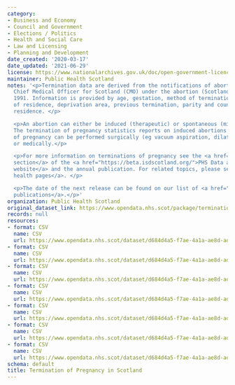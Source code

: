 ```yaml
---
category:
- Business and Economy
- Council and Government
- Elections / Politics
- Health and Social Care
- Law and Licensing
- Planning and Development
date_created: '2020-03-17'
date_updated: '2021-06-29'
license: https://www.nationalarchives.gov.uk/doc/open-government-licence/version/3/
maintainer: Public Health Scotland
notes: '<p>Termination data are derived from the notifications of abortion to the
  Chief Medical Officer for Scotland (CMO) under the abortion (Scotland) regulations
  1991. Information is provided by age, gestation, method of termination, NHS board
  of residence, deprivation area, previous termination, parity and council area of
  residence. </p>

  <p>An abortion can either be induced (therapeutic) or spontaneous (miscarriage).
  The termination of pregnancy statistics reports on induced abortions only. A termination
  of pregnancy can be performed surgically (eg vacuum aspiration, dilation and curettage)
  or medically.</p>

  <p>For more information on terminations of pregnancy see the <a href="https://beta.isdscotland.org/find-publications-and-data/population-health/sexual-health/termination-of-pregnancy-statistics/">terminations
  section</a> of the <a href="https://beta.isdscotland.org/">PHS Data and Intelligence
  website</a> and the annual publication. For related topics, please see the <a href="https://beta.isdscotland.org/find-publications-and-data/population-health/sexual-health/">sexual
  health pages</a>. </p>

  <p>The date of the next release can be found on our list of <a href="https://publichealthscotland.scot/publications/forthcoming-publications/">forthcoming
  publications</a>.</p>'
organization: Public Health Scotland
original_dataset_link: https://www.opendata.nhs.scot/package/termination-of-pregnancy-in-scotland
records: null
resources:
- format: CSV
  name: CSV
  url: https://www.opendata.nhs.scot/dataset/d684d4a5-f7ae-4a1a-ae8d-adf55304274e/resource/342f9627-dfdd-41f5-a27c-0a3c7bcb8672/download/top_open_data_table1.csv
- format: CSV
  name: CSV
  url: https://www.opendata.nhs.scot/dataset/d684d4a5-f7ae-4a1a-ae8d-adf55304274e/resource/09542b6e-2281-42d3-86c2-10aadeee4350/download/top_open_data_table2.csv
- format: CSV
  name: CSV
  url: https://www.opendata.nhs.scot/dataset/d684d4a5-f7ae-4a1a-ae8d-adf55304274e/resource/1c7e5dbb-a46e-46cc-9e72-2ac5c6b062eb/download/top_open_data_table3.csv
- format: CSV
  name: CSV
  url: https://www.opendata.nhs.scot/dataset/d684d4a5-f7ae-4a1a-ae8d-adf55304274e/resource/7ef75a65-99ad-43e9-a37f-99a0d795655b/download/top_open_data_table4.csv
- format: CSV
  name: CSV
  url: https://www.opendata.nhs.scot/dataset/d684d4a5-f7ae-4a1a-ae8d-adf55304274e/resource/6d4ffcb0-5bb3-4d7d-9e52-56b5bfb793f1/download/top_open_data_table5.csv
- format: CSV
  name: CSV
  url: https://www.opendata.nhs.scot/dataset/d684d4a5-f7ae-4a1a-ae8d-adf55304274e/resource/50e0b4f2-1c5a-4a05-96e9-e4e8ccf6e17d/download/top_open_data_table6.csv
- format: CSV
  name: CSV
  url: https://www.opendata.nhs.scot/dataset/d684d4a5-f7ae-4a1a-ae8d-adf55304274e/resource/30bd356b-81c8-46a7-a1d6-5ce992f5c5cb/download/top_open_data_table7.csv
schema: default
title: Termination of Pregnancy in Scotland
---
```

